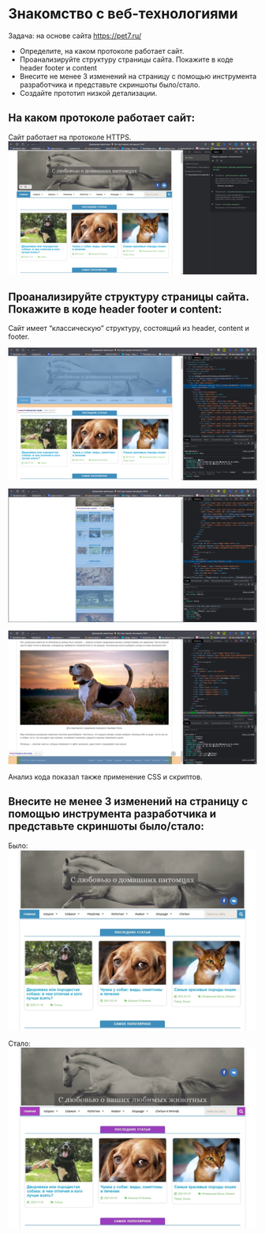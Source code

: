 # Знакомство с веб-технологиями

Задача: на основе сайта https://pet7.ru/
- Определите, на каком протоколе работает сайт.
- Проанализируйте структуру страницы сайта. Покажите в коде header footer и content
- Внесите не менее 3 изменений на страницу с помощью инструмента разработчика и представьте скриншоты было/стало.
- Создайте прототип низкой детализации.

## На каком протоколе работает сайт:
Сайт работает на протоколе HTTPS.
![protocol](protocol.jpg "protocol")

## Проанализируйте структуру страницы сайта. Покажите в коде header footer и content:

Сайт имеет “классическую” структуру, состоящий из header, content и footer.

![header](header.jpg "header")

![content](content.jpg "content")

![footer](footer.jpg "footer")

Анализ кода показал также применение CSS и скриптов.

## Внесите не менее 3 изменений на страницу с помощью инструмента разработчика и представьте скриншоты было/стало:

Было:
![it_was](it_was.jpg "it_was")

Стало:
![has_become](has_become.jpg "has_become")
